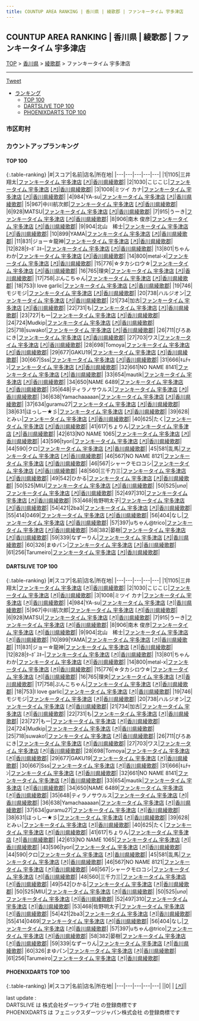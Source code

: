 ```yaml
---
title: COUNTUP AREA RANKING | 香川県 | 綾歌郡 | ファンキータイム 宇多津店
---
```

## COUNTUP AREA RANKING | 香川県 | 綾歌郡 | ファンキータイム 宇多津店

[TOP](/darts/rank/) > [香川県](/darts/rank/香川県/) > [綾歌郡](/darts/rank/香川県/綾歌郡/) > ファンキータイム 宇多津店

___

<a href="https://twitter.com/share?ref_src=twsrc%5Etfw" data-text="COUNTUP AREA RANKING | 香川県綾歌郡ファンキータイム 宇多津店" class="twitter-share-button" data-hashtags="DARTSLIVE,PHOENIXDARTS,darts,ダーツ" data-show-count="false">Tweet</a>

* [ランキング](#カウントアップランキング)
    * [TOP 100](#top-100)
    * [DARTSLIVE TOP 100](#dartslive-top-100)
    * [PHOENIXDARTS TOP 100](#phoenixdarts-top-100)

### 市区町村

<ul>

</ul>

### カウントアップランキング

#### TOP 100



{:.table-ranking}
|#|スコア|名前|店名|所在地|
|---|---|---|---|---|
|1|1105|<span class="rank-name-dl">三井 翔太</span>|<a href="/darts/rank/shops/501bb2641f0448270d9b047a20a7ba1e.html">ファンキータイム 宇多津店</a> <a href="https://search.dartslive.com/jp/shop/501bb2641f0448270d9b047a20a7ba1e">[↗]</a>|<a href="/darts/rank/香川県/綾歌郡">香川県綾歌郡</a>|
|2|1030|<span class="rank-name-dl">こじこじ</span>|<a href="/darts/rank/shops/501bb2641f0448270d9b047a20a7ba1e.html">ファンキータイム 宇多津店</a> <a href="https://search.dartslive.com/jp/shop/501bb2641f0448270d9b047a20a7ba1e">[↗]</a>|<a href="/darts/rank/香川県/綾歌郡">香川県綾歌郡</a>|
|3|1008|<span class="rank-name-dl">ミツイ カナ</span>|<a href="/darts/rank/shops/501bb2641f0448270d9b047a20a7ba1e.html">ファンキータイム 宇多津店</a> <a href="https://search.dartslive.com/jp/shop/501bb2641f0448270d9b047a20a7ba1e">[↗]</a>|<a href="/darts/rank/香川県/綾歌郡">香川県綾歌郡</a>|
|4|984|<span class="rank-name-dl">YA-su</span>|<a href="/darts/rank/shops/501bb2641f0448270d9b047a20a7ba1e.html">ファンキータイム 宇多津店</a> <a href="https://search.dartslive.com/jp/shop/501bb2641f0448270d9b047a20a7ba1e">[↗]</a>|<a href="/darts/rank/香川県/綾歌郡">香川県綾歌郡</a>|
|5|967|<span class="rank-name-dl">中川航次郎</span>|<a href="/darts/rank/shops/501bb2641f0448270d9b047a20a7ba1e.html">ファンキータイム 宇多津店</a> <a href="https://search.dartslive.com/jp/shop/501bb2641f0448270d9b047a20a7ba1e">[↗]</a>|<a href="/darts/rank/香川県/綾歌郡">香川県綾歌郡</a>|
|6|928|<span class="rank-name-dl">MATSU</span>|<a href="/darts/rank/shops/501bb2641f0448270d9b047a20a7ba1e.html">ファンキータイム 宇多津店</a> <a href="https://search.dartslive.com/jp/shop/501bb2641f0448270d9b047a20a7ba1e">[↗]</a>|<a href="/darts/rank/香川県/綾歌郡">香川県綾歌郡</a>|
|7|915|<span class="rank-name-dl">うーき</span>|<a href="/darts/rank/shops/501bb2641f0448270d9b047a20a7ba1e.html">ファンキータイム 宇多津店</a> <a href="https://search.dartslive.com/jp/shop/501bb2641f0448270d9b047a20a7ba1e">[↗]</a>|<a href="/darts/rank/香川県/綾歌郡">香川県綾歌郡</a>|
|8|906|<span class="rank-name-dl">南木 俊彦</span>|<a href="/darts/rank/shops/501bb2641f0448270d9b047a20a7ba1e.html">ファンキータイム 宇多津店</a> <a href="https://search.dartslive.com/jp/shop/501bb2641f0448270d9b047a20a7ba1e">[↗]</a>|<a href="/darts/rank/香川県/綾歌郡">香川県綾歌郡</a>|
|9|904|<span class="rank-name-dl">北山　稀士</span>|<a href="/darts/rank/shops/501bb2641f0448270d9b047a20a7ba1e.html">ファンキータイム 宇多津店</a> <a href="https://search.dartslive.com/jp/shop/501bb2641f0448270d9b047a20a7ba1e">[↗]</a>|<a href="/darts/rank/香川県/綾歌郡">香川県綾歌郡</a>|
|10|899|<span class="rank-name-dl">YAMA</span>|<a href="/darts/rank/shops/501bb2641f0448270d9b047a20a7ba1e.html">ファンキータイム 宇多津店</a> <a href="https://search.dartslive.com/jp/shop/501bb2641f0448270d9b047a20a7ba1e">[↗]</a>|<a href="/darts/rank/香川県/綾歌郡">香川県綾歌郡</a>|
|11|831|<span class="rank-name-dl">ジョー☆龍神</span>|<a href="/darts/rank/shops/501bb2641f0448270d9b047a20a7ba1e.html">ファンキータイム 宇多津店</a> <a href="https://search.dartslive.com/jp/shop/501bb2641f0448270d9b047a20a7ba1e">[↗]</a>|<a href="/darts/rank/香川県/綾歌郡">香川県綾歌郡</a>|
|12|828|<span class="rank-name-dl">ﾀｰﾎﾞｽｷｰ</span>|<a href="/darts/rank/shops/501bb2641f0448270d9b047a20a7ba1e.html">ファンキータイム 宇多津店</a> <a href="https://search.dartslive.com/jp/shop/501bb2641f0448270d9b047a20a7ba1e">[↗]</a>|<a href="/darts/rank/香川県/綾歌郡">香川県綾歌郡</a>|
|13|801|<span class="rank-name-dl">ちゃんわか</span>|<a href="/darts/rank/shops/501bb2641f0448270d9b047a20a7ba1e.html">ファンキータイム 宇多津店</a> <a href="https://search.dartslive.com/jp/shop/501bb2641f0448270d9b047a20a7ba1e">[↗]</a>|<a href="/darts/rank/香川県/綾歌郡">香川県綾歌郡</a>|
|14|800|<span class="rank-name-dl">metal-x</span>|<a href="/darts/rank/shops/501bb2641f0448270d9b047a20a7ba1e.html">ファンキータイム 宇多津店</a> <a href="https://search.dartslive.com/jp/shop/501bb2641f0448270d9b047a20a7ba1e">[↗]</a>|<a href="/darts/rank/香川県/綾歌郡">香川県綾歌郡</a>|
|15|776|<span class="rank-name-dl">☆タカシロウ☆</span>|<a href="/darts/rank/shops/501bb2641f0448270d9b047a20a7ba1e.html">ファンキータイム 宇多津店</a> <a href="https://search.dartslive.com/jp/shop/501bb2641f0448270d9b047a20a7ba1e">[↗]</a>|<a href="/darts/rank/香川県/綾歌郡">香川県綾歌郡</a>|
|16|765|<span class="rank-name-dl">理央</span>|<a href="/darts/rank/shops/501bb2641f0448270d9b047a20a7ba1e.html">ファンキータイム 宇多津店</a> <a href="https://search.dartslive.com/jp/shop/501bb2641f0448270d9b047a20a7ba1e">[↗]</a>|<a href="/darts/rank/香川県/綾歌郡">香川県綾歌郡</a>|
|17|758|<span class="rank-name-dl">ぷんこちゃん</span>|<a href="/darts/rank/shops/501bb2641f0448270d9b047a20a7ba1e.html">ファンキータイム 宇多津店</a> <a href="https://search.dartslive.com/jp/shop/501bb2641f0448270d9b047a20a7ba1e">[↗]</a>|<a href="/darts/rank/香川県/綾歌郡">香川県綾歌郡</a>|
|18|753|<span class="rank-name-dl">I love garlic</span>|<a href="/darts/rank/shops/501bb2641f0448270d9b047a20a7ba1e.html">ファンキータイム 宇多津店</a> <a href="https://search.dartslive.com/jp/shop/501bb2641f0448270d9b047a20a7ba1e">[↗]</a>|<a href="/darts/rank/香川県/綾歌郡">香川県綾歌郡</a>|
|19|746|<span class="rank-name-dl">モジモジ</span>|<a href="/darts/rank/shops/501bb2641f0448270d9b047a20a7ba1e.html">ファンキータイム 宇多津店</a> <a href="https://search.dartslive.com/jp/shop/501bb2641f0448270d9b047a20a7ba1e">[↗]</a>|<a href="/darts/rank/香川県/綾歌郡">香川県綾歌郡</a>|
|20|738|<span class="rank-name-dl">ハルジオン</span>|<a href="/darts/rank/shops/501bb2641f0448270d9b047a20a7ba1e.html">ファンキータイム 宇多津店</a> <a href="https://search.dartslive.com/jp/shop/501bb2641f0448270d9b047a20a7ba1e">[↗]</a>|<a href="/darts/rank/香川県/綾歌郡">香川県綾歌郡</a>|
|21|734|<span class="rank-name-dl">加古</span>|<a href="/darts/rank/shops/501bb2641f0448270d9b047a20a7ba1e.html">ファンキータイム 宇多津店</a> <a href="https://search.dartslive.com/jp/shop/501bb2641f0448270d9b047a20a7ba1e">[↗]</a>|<a href="/darts/rank/香川県/綾歌郡">香川県綾歌郡</a>|
|22|731|<span class="rank-name-dl">も</span>|<a href="/darts/rank/shops/501bb2641f0448270d9b047a20a7ba1e.html">ファンキータイム 宇多津店</a> <a href="https://search.dartslive.com/jp/shop/501bb2641f0448270d9b047a20a7ba1e">[↗]</a>|<a href="/darts/rank/香川県/綾歌郡">香川県綾歌郡</a>|
|23|727|<span class="rank-name-dl">もー</span>|<a href="/darts/rank/shops/501bb2641f0448270d9b047a20a7ba1e.html">ファンキータイム 宇多津店</a> <a href="https://search.dartslive.com/jp/shop/501bb2641f0448270d9b047a20a7ba1e">[↗]</a>|<a href="/darts/rank/香川県/綾歌郡">香川県綾歌郡</a>|
|24|724|<span class="rank-name-dl">Mudkip</span>|<a href="/darts/rank/shops/501bb2641f0448270d9b047a20a7ba1e.html">ファンキータイム 宇多津店</a> <a href="https://search.dartslive.com/jp/shop/501bb2641f0448270d9b047a20a7ba1e">[↗]</a>|<a href="/darts/rank/香川県/綾歌郡">香川県綾歌郡</a>|
|25|718|<span class="rank-name-dl">suwako!</span>|<a href="/darts/rank/shops/501bb2641f0448270d9b047a20a7ba1e.html">ファンキータイム 宇多津店</a> <a href="https://search.dartslive.com/jp/shop/501bb2641f0448270d9b047a20a7ba1e">[↗]</a>|<a href="/darts/rank/香川県/綾歌郡">香川県綾歌郡</a>|
|26|711|<span class="rank-name-dl">ぴろあにき</span>|<a href="/darts/rank/shops/501bb2641f0448270d9b047a20a7ba1e.html">ファンキータイム 宇多津店</a> <a href="https://search.dartslive.com/jp/shop/501bb2641f0448270d9b047a20a7ba1e">[↗]</a>|<a href="/darts/rank/香川県/綾歌郡">香川県綾歌郡</a>|
|27|703|<span class="rank-name-dl">ワス</span>|<a href="/darts/rank/shops/501bb2641f0448270d9b047a20a7ba1e.html">ファンキータイム 宇多津店</a> <a href="https://search.dartslive.com/jp/shop/501bb2641f0448270d9b047a20a7ba1e">[↗]</a>|<a href="/darts/rank/香川県/綾歌郡">香川県綾歌郡</a>|
|28|698|<span class="rank-name-dl">Tomoya</span>|<a href="/darts/rank/shops/501bb2641f0448270d9b047a20a7ba1e.html">ファンキータイム 宇多津店</a> <a href="https://search.dartslive.com/jp/shop/501bb2641f0448270d9b047a20a7ba1e">[↗]</a>|<a href="/darts/rank/香川県/綾歌郡">香川県綾歌郡</a>|
|29|677|<span class="rank-name-dl">GAKU19</span>|<a href="/darts/rank/shops/501bb2641f0448270d9b047a20a7ba1e.html">ファンキータイム 宇多津店</a> <a href="https://search.dartslive.com/jp/shop/501bb2641f0448270d9b047a20a7ba1e">[↗]</a>|<a href="/darts/rank/香川県/綾歌郡">香川県綾歌郡</a>|
|30|667|<span class="rank-name-dl">Sss</span>|<a href="/darts/rank/shops/501bb2641f0448270d9b047a20a7ba1e.html">ファンキータイム 宇多津店</a> <a href="https://search.dartslive.com/jp/shop/501bb2641f0448270d9b047a20a7ba1e">[↗]</a>|<a href="/darts/rank/香川県/綾歌郡">香川県綾歌郡</a>|
|31|666|<span class="rank-name-dl">ｷﾑﾁｬﾝ</span>|<a href="/darts/rank/shops/501bb2641f0448270d9b047a20a7ba1e.html">ファンキータイム 宇多津店</a> <a href="https://search.dartslive.com/jp/shop/501bb2641f0448270d9b047a20a7ba1e">[↗]</a>|<a href="/darts/rank/香川県/綾歌郡">香川県綾歌郡</a>|
|32|661|<span class="rank-name-dl">NO NAME 8141</span>|<a href="/darts/rank/shops/501bb2641f0448270d9b047a20a7ba1e.html">ファンキータイム 宇多津店</a> <a href="https://search.dartslive.com/jp/shop/501bb2641f0448270d9b047a20a7ba1e">[↗]</a>|<a href="/darts/rank/香川県/綾歌郡">香川県綾歌郡</a>|
|33|654|<span class="rank-name-dl">mautik</span>|<a href="/darts/rank/shops/501bb2641f0448270d9b047a20a7ba1e.html">ファンキータイム 宇多津店</a> <a href="https://search.dartslive.com/jp/shop/501bb2641f0448270d9b047a20a7ba1e">[↗]</a>|<a href="/darts/rank/香川県/綾歌郡">香川県綾歌郡</a>|
|34|650|<span class="rank-name-dl">NAME 6489</span>|<a href="/darts/rank/shops/501bb2641f0448270d9b047a20a7ba1e.html">ファンキータイム 宇多津店</a> <a href="https://search.dartslive.com/jp/shop/501bb2641f0448270d9b047a20a7ba1e">[↗]</a>|<a href="/darts/rank/香川県/綾歌郡">香川県綾歌郡</a>|
|35|648|<span class="rank-name-dl">ティラノサウルス</span>|<a href="/darts/rank/shops/501bb2641f0448270d9b047a20a7ba1e.html">ファンキータイム 宇多津店</a> <a href="https://search.dartslive.com/jp/shop/501bb2641f0448270d9b047a20a7ba1e">[↗]</a>|<a href="/darts/rank/香川県/綾歌郡">香川県綾歌郡</a>|
|36|638|<span class="rank-name-dl">Yamachaaaaan</span>|<a href="/darts/rank/shops/501bb2641f0448270d9b047a20a7ba1e.html">ファンキータイム 宇多津店</a> <a href="https://search.dartslive.com/jp/shop/501bb2641f0448270d9b047a20a7ba1e">[↗]</a>|<a href="/darts/rank/香川県/綾歌郡">香川県綾歌郡</a>|
|37|634|<span class="rank-name-dl">guramu27</span>|<a href="/darts/rank/shops/501bb2641f0448270d9b047a20a7ba1e.html">ファンキータイム 宇多津店</a> <a href="https://search.dartslive.com/jp/shop/501bb2641f0448270d9b047a20a7ba1e">[↗]</a>|<a href="/darts/rank/香川県/綾歌郡">香川県綾歌郡</a>|
|38|631|<span class="rank-name-dl">ほっしー★彡</span>|<a href="/darts/rank/shops/501bb2641f0448270d9b047a20a7ba1e.html">ファンキータイム 宇多津店</a> <a href="https://search.dartslive.com/jp/shop/501bb2641f0448270d9b047a20a7ba1e">[↗]</a>|<a href="/darts/rank/香川県/綾歌郡">香川県綾歌郡</a>|
|39|628|<span class="rank-name-dl">とみぃ</span>|<a href="/darts/rank/shops/501bb2641f0448270d9b047a20a7ba1e.html">ファンキータイム 宇多津店</a> <a href="https://search.dartslive.com/jp/shop/501bb2641f0448270d9b047a20a7ba1e">[↗]</a>|<a href="/darts/rank/香川県/綾歌郡">香川県綾歌郡</a>|
|40|625|<span class="rank-name-dl">たく</span>|<a href="/darts/rank/shops/501bb2641f0448270d9b047a20a7ba1e.html">ファンキータイム 宇多津店</a> <a href="https://search.dartslive.com/jp/shop/501bb2641f0448270d9b047a20a7ba1e">[↗]</a>|<a href="/darts/rank/香川県/綾歌郡">香川県綾歌郡</a>|
|41|617|<span class="rank-name-dl">ちょりん</span>|<a href="/darts/rank/shops/501bb2641f0448270d9b047a20a7ba1e.html">ファンキータイム 宇多津店</a> <a href="https://search.dartslive.com/jp/shop/501bb2641f0448270d9b047a20a7ba1e">[↗]</a>|<a href="/darts/rank/香川県/綾歌郡">香川県綾歌郡</a>|
|42|613|<span class="rank-name-dl">NO NAME 1065</span>|<a href="/darts/rank/shops/501bb2641f0448270d9b047a20a7ba1e.html">ファンキータイム 宇多津店</a> <a href="https://search.dartslive.com/jp/shop/501bb2641f0448270d9b047a20a7ba1e">[↗]</a>|<a href="/darts/rank/香川県/綾歌郡">香川県綾歌郡</a>|
|43|596|<span class="rank-name-dl">tyori</span>|<a href="/darts/rank/shops/501bb2641f0448270d9b047a20a7ba1e.html">ファンキータイム 宇多津店</a> <a href="https://search.dartslive.com/jp/shop/501bb2641f0448270d9b047a20a7ba1e">[↗]</a>|<a href="/darts/rank/香川県/綾歌郡">香川県綾歌郡</a>|
|44|590|<span class="rank-name-dl">クロ</span>|<a href="/darts/rank/shops/501bb2641f0448270d9b047a20a7ba1e.html">ファンキータイム 宇多津店</a> <a href="https://search.dartslive.com/jp/shop/501bb2641f0448270d9b047a20a7ba1e">[↗]</a>|<a href="/darts/rank/香川県/綾歌郡">香川県綾歌郡</a>|
|45|581|<span class="rank-name-dl">乱馬</span>|<a href="/darts/rank/shops/501bb2641f0448270d9b047a20a7ba1e.html">ファンキータイム 宇多津店</a> <a href="https://search.dartslive.com/jp/shop/501bb2641f0448270d9b047a20a7ba1e">[↗]</a>|<a href="/darts/rank/香川県/綾歌郡">香川県綾歌郡</a>|
|46|567|<span class="rank-name-dl">NO NAME 8121</span>|<a href="/darts/rank/shops/501bb2641f0448270d9b047a20a7ba1e.html">ファンキータイム 宇多津店</a> <a href="https://search.dartslive.com/jp/shop/501bb2641f0448270d9b047a20a7ba1e">[↗]</a>|<a href="/darts/rank/香川県/綾歌郡">香川県綾歌郡</a>|
|46|567|<span class="rank-name-dl">シャークモロコシ</span>|<a href="/darts/rank/shops/501bb2641f0448270d9b047a20a7ba1e.html">ファンキータイム 宇多津店</a> <a href="https://search.dartslive.com/jp/shop/501bb2641f0448270d9b047a20a7ba1e">[↗]</a>|<a href="/darts/rank/香川県/綾歌郡">香川県綾歌郡</a>|
|48|560|<span class="rank-name-dl">三千力三</span>|<a href="/darts/rank/shops/501bb2641f0448270d9b047a20a7ba1e.html">ファンキータイム 宇多津店</a> <a href="https://search.dartslive.com/jp/shop/501bb2641f0448270d9b047a20a7ba1e">[↗]</a>|<a href="/darts/rank/香川県/綾歌郡">香川県綾歌郡</a>|
|49|542|<span class="rank-name-dl">ひかる</span>|<a href="/darts/rank/shops/501bb2641f0448270d9b047a20a7ba1e.html">ファンキータイム 宇多津店</a> <a href="https://search.dartslive.com/jp/shop/501bb2641f0448270d9b047a20a7ba1e">[↗]</a>|<a href="/darts/rank/香川県/綾歌郡">香川県綾歌郡</a>|
|50|525|<span class="rank-name-dl">MIU</span>|<a href="/darts/rank/shops/501bb2641f0448270d9b047a20a7ba1e.html">ファンキータイム 宇多津店</a> <a href="https://search.dartslive.com/jp/shop/501bb2641f0448270d9b047a20a7ba1e">[↗]</a>|<a href="/darts/rank/香川県/綾歌郡">香川県綾歌郡</a>|
|50|525|<span class="rank-name-dl">_una_</span>|<a href="/darts/rank/shops/501bb2641f0448270d9b047a20a7ba1e.html">ファンキータイム 宇多津店</a> <a href="https://search.dartslive.com/jp/shop/501bb2641f0448270d9b047a20a7ba1e">[↗]</a>|<a href="/darts/rank/香川県/綾歌郡">香川県綾歌郡</a>|
|52|497|<span class="rank-name-dl">310</span>|<a href="/darts/rank/shops/501bb2641f0448270d9b047a20a7ba1e.html">ファンキータイム 宇多津店</a> <a href="https://search.dartslive.com/jp/shop/501bb2641f0448270d9b047a20a7ba1e">[↗]</a>|<a href="/darts/rank/香川県/綾歌郡">香川県綾歌郡</a>|
|53|468|<span class="rank-name-dl">佐野明太子</span>|<a href="/darts/rank/shops/501bb2641f0448270d9b047a20a7ba1e.html">ファンキータイム 宇多津店</a> <a href="https://search.dartslive.com/jp/shop/501bb2641f0448270d9b047a20a7ba1e">[↗]</a>|<a href="/darts/rank/香川県/綾歌郡">香川県綾歌郡</a>|
|54|421|<span class="rank-name-dl">2ba3</span>|<a href="/darts/rank/shops/501bb2641f0448270d9b047a20a7ba1e.html">ファンキータイム 宇多津店</a> <a href="https://search.dartslive.com/jp/shop/501bb2641f0448270d9b047a20a7ba1e">[↗]</a>|<a href="/darts/rank/香川県/綾歌郡">香川県綾歌郡</a>|
|55|414|<span class="rank-name-dl">0469</span>|<a href="/darts/rank/shops/501bb2641f0448270d9b047a20a7ba1e.html">ファンキータイム 宇多津店</a> <a href="https://search.dartslive.com/jp/shop/501bb2641f0448270d9b047a20a7ba1e">[↗]</a>|<a href="/darts/rank/香川県/綾歌郡">香川県綾歌郡</a>|
|56|404|<span class="rank-name-dl">なし</span>|<a href="/darts/rank/shops/501bb2641f0448270d9b047a20a7ba1e.html">ファンキータイム 宇多津店</a> <a href="https://search.dartslive.com/jp/shop/501bb2641f0448270d9b047a20a7ba1e">[↗]</a>|<a href="/darts/rank/香川県/綾歌郡">香川県綾歌郡</a>|
|57|397|<span class="rank-name-dl">uちゃん@trico</span>|<a href="/darts/rank/shops/501bb2641f0448270d9b047a20a7ba1e.html">ファンキータイム 宇多津店</a> <a href="https://search.dartslive.com/jp/shop/501bb2641f0448270d9b047a20a7ba1e">[↗]</a>|<a href="/darts/rank/香川県/綾歌郡">香川県綾歌郡</a>|
|58|382|<span class="rank-name-dl">晏樹</span>|<a href="/darts/rank/shops/501bb2641f0448270d9b047a20a7ba1e.html">ファンキータイム 宇多津店</a> <a href="https://search.dartslive.com/jp/shop/501bb2641f0448270d9b047a20a7ba1e">[↗]</a>|<a href="/darts/rank/香川県/綾歌郡">香川県綾歌郡</a>|
|59|339|<span class="rank-name-dl">なずーりん</span>|<a href="/darts/rank/shops/501bb2641f0448270d9b047a20a7ba1e.html">ファンキータイム 宇多津店</a> <a href="https://search.dartslive.com/jp/shop/501bb2641f0448270d9b047a20a7ba1e">[↗]</a>|<a href="/darts/rank/香川県/綾歌郡">香川県綾歌郡</a>|
|60|326|<span class="rank-name-dl">まゆパン</span>|<a href="/darts/rank/shops/501bb2641f0448270d9b047a20a7ba1e.html">ファンキータイム 宇多津店</a> <a href="https://search.dartslive.com/jp/shop/501bb2641f0448270d9b047a20a7ba1e">[↗]</a>|<a href="/darts/rank/香川県/綾歌郡">香川県綾歌郡</a>|
|61|256|<span class="rank-name-dl">Tarumeiro</span>|<a href="/darts/rank/shops/501bb2641f0448270d9b047a20a7ba1e.html">ファンキータイム 宇多津店</a> <a href="https://search.dartslive.com/jp/shop/501bb2641f0448270d9b047a20a7ba1e">[↗]</a>|<a href="/darts/rank/香川県/綾歌郡">香川県綾歌郡</a>|


#### DARTSLIVE TOP 100



{:.table-ranking}
|#|スコア|名前|店名|所在地|
|---|---|---|---|---|
|1|1105|<span class="rank-name-dl">三井 翔太</span>|<a href="/darts/rank/shops/501bb2641f0448270d9b047a20a7ba1e.html">ファンキータイム 宇多津店</a> <a href="https://search.dartslive.com/jp/shop/501bb2641f0448270d9b047a20a7ba1e">[↗]</a>|<a href="/darts/rank/香川県/綾歌郡">香川県綾歌郡</a>|
|2|1030|<span class="rank-name-dl">こじこじ</span>|<a href="/darts/rank/shops/501bb2641f0448270d9b047a20a7ba1e.html">ファンキータイム 宇多津店</a> <a href="https://search.dartslive.com/jp/shop/501bb2641f0448270d9b047a20a7ba1e">[↗]</a>|<a href="/darts/rank/香川県/綾歌郡">香川県綾歌郡</a>|
|3|1008|<span class="rank-name-dl">ミツイ カナ</span>|<a href="/darts/rank/shops/501bb2641f0448270d9b047a20a7ba1e.html">ファンキータイム 宇多津店</a> <a href="https://search.dartslive.com/jp/shop/501bb2641f0448270d9b047a20a7ba1e">[↗]</a>|<a href="/darts/rank/香川県/綾歌郡">香川県綾歌郡</a>|
|4|984|<span class="rank-name-dl">YA-su</span>|<a href="/darts/rank/shops/501bb2641f0448270d9b047a20a7ba1e.html">ファンキータイム 宇多津店</a> <a href="https://search.dartslive.com/jp/shop/501bb2641f0448270d9b047a20a7ba1e">[↗]</a>|<a href="/darts/rank/香川県/綾歌郡">香川県綾歌郡</a>|
|5|967|<span class="rank-name-dl">中川航次郎</span>|<a href="/darts/rank/shops/501bb2641f0448270d9b047a20a7ba1e.html">ファンキータイム 宇多津店</a> <a href="https://search.dartslive.com/jp/shop/501bb2641f0448270d9b047a20a7ba1e">[↗]</a>|<a href="/darts/rank/香川県/綾歌郡">香川県綾歌郡</a>|
|6|928|<span class="rank-name-dl">MATSU</span>|<a href="/darts/rank/shops/501bb2641f0448270d9b047a20a7ba1e.html">ファンキータイム 宇多津店</a> <a href="https://search.dartslive.com/jp/shop/501bb2641f0448270d9b047a20a7ba1e">[↗]</a>|<a href="/darts/rank/香川県/綾歌郡">香川県綾歌郡</a>|
|7|915|<span class="rank-name-dl">うーき</span>|<a href="/darts/rank/shops/501bb2641f0448270d9b047a20a7ba1e.html">ファンキータイム 宇多津店</a> <a href="https://search.dartslive.com/jp/shop/501bb2641f0448270d9b047a20a7ba1e">[↗]</a>|<a href="/darts/rank/香川県/綾歌郡">香川県綾歌郡</a>|
|8|906|<span class="rank-name-dl">南木 俊彦</span>|<a href="/darts/rank/shops/501bb2641f0448270d9b047a20a7ba1e.html">ファンキータイム 宇多津店</a> <a href="https://search.dartslive.com/jp/shop/501bb2641f0448270d9b047a20a7ba1e">[↗]</a>|<a href="/darts/rank/香川県/綾歌郡">香川県綾歌郡</a>|
|9|904|<span class="rank-name-dl">北山　稀士</span>|<a href="/darts/rank/shops/501bb2641f0448270d9b047a20a7ba1e.html">ファンキータイム 宇多津店</a> <a href="https://search.dartslive.com/jp/shop/501bb2641f0448270d9b047a20a7ba1e">[↗]</a>|<a href="/darts/rank/香川県/綾歌郡">香川県綾歌郡</a>|
|10|899|<span class="rank-name-dl">YAMA</span>|<a href="/darts/rank/shops/501bb2641f0448270d9b047a20a7ba1e.html">ファンキータイム 宇多津店</a> <a href="https://search.dartslive.com/jp/shop/501bb2641f0448270d9b047a20a7ba1e">[↗]</a>|<a href="/darts/rank/香川県/綾歌郡">香川県綾歌郡</a>|
|11|831|<span class="rank-name-dl">ジョー☆龍神</span>|<a href="/darts/rank/shops/501bb2641f0448270d9b047a20a7ba1e.html">ファンキータイム 宇多津店</a> <a href="https://search.dartslive.com/jp/shop/501bb2641f0448270d9b047a20a7ba1e">[↗]</a>|<a href="/darts/rank/香川県/綾歌郡">香川県綾歌郡</a>|
|12|828|<span class="rank-name-dl">ﾀｰﾎﾞｽｷｰ</span>|<a href="/darts/rank/shops/501bb2641f0448270d9b047a20a7ba1e.html">ファンキータイム 宇多津店</a> <a href="https://search.dartslive.com/jp/shop/501bb2641f0448270d9b047a20a7ba1e">[↗]</a>|<a href="/darts/rank/香川県/綾歌郡">香川県綾歌郡</a>|
|13|801|<span class="rank-name-dl">ちゃんわか</span>|<a href="/darts/rank/shops/501bb2641f0448270d9b047a20a7ba1e.html">ファンキータイム 宇多津店</a> <a href="https://search.dartslive.com/jp/shop/501bb2641f0448270d9b047a20a7ba1e">[↗]</a>|<a href="/darts/rank/香川県/綾歌郡">香川県綾歌郡</a>|
|14|800|<span class="rank-name-dl">metal-x</span>|<a href="/darts/rank/shops/501bb2641f0448270d9b047a20a7ba1e.html">ファンキータイム 宇多津店</a> <a href="https://search.dartslive.com/jp/shop/501bb2641f0448270d9b047a20a7ba1e">[↗]</a>|<a href="/darts/rank/香川県/綾歌郡">香川県綾歌郡</a>|
|15|776|<span class="rank-name-dl">☆タカシロウ☆</span>|<a href="/darts/rank/shops/501bb2641f0448270d9b047a20a7ba1e.html">ファンキータイム 宇多津店</a> <a href="https://search.dartslive.com/jp/shop/501bb2641f0448270d9b047a20a7ba1e">[↗]</a>|<a href="/darts/rank/香川県/綾歌郡">香川県綾歌郡</a>|
|16|765|<span class="rank-name-dl">理央</span>|<a href="/darts/rank/shops/501bb2641f0448270d9b047a20a7ba1e.html">ファンキータイム 宇多津店</a> <a href="https://search.dartslive.com/jp/shop/501bb2641f0448270d9b047a20a7ba1e">[↗]</a>|<a href="/darts/rank/香川県/綾歌郡">香川県綾歌郡</a>|
|17|758|<span class="rank-name-dl">ぷんこちゃん</span>|<a href="/darts/rank/shops/501bb2641f0448270d9b047a20a7ba1e.html">ファンキータイム 宇多津店</a> <a href="https://search.dartslive.com/jp/shop/501bb2641f0448270d9b047a20a7ba1e">[↗]</a>|<a href="/darts/rank/香川県/綾歌郡">香川県綾歌郡</a>|
|18|753|<span class="rank-name-dl">I love garlic</span>|<a href="/darts/rank/shops/501bb2641f0448270d9b047a20a7ba1e.html">ファンキータイム 宇多津店</a> <a href="https://search.dartslive.com/jp/shop/501bb2641f0448270d9b047a20a7ba1e">[↗]</a>|<a href="/darts/rank/香川県/綾歌郡">香川県綾歌郡</a>|
|19|746|<span class="rank-name-dl">モジモジ</span>|<a href="/darts/rank/shops/501bb2641f0448270d9b047a20a7ba1e.html">ファンキータイム 宇多津店</a> <a href="https://search.dartslive.com/jp/shop/501bb2641f0448270d9b047a20a7ba1e">[↗]</a>|<a href="/darts/rank/香川県/綾歌郡">香川県綾歌郡</a>|
|20|738|<span class="rank-name-dl">ハルジオン</span>|<a href="/darts/rank/shops/501bb2641f0448270d9b047a20a7ba1e.html">ファンキータイム 宇多津店</a> <a href="https://search.dartslive.com/jp/shop/501bb2641f0448270d9b047a20a7ba1e">[↗]</a>|<a href="/darts/rank/香川県/綾歌郡">香川県綾歌郡</a>|
|21|734|<span class="rank-name-dl">加古</span>|<a href="/darts/rank/shops/501bb2641f0448270d9b047a20a7ba1e.html">ファンキータイム 宇多津店</a> <a href="https://search.dartslive.com/jp/shop/501bb2641f0448270d9b047a20a7ba1e">[↗]</a>|<a href="/darts/rank/香川県/綾歌郡">香川県綾歌郡</a>|
|22|731|<span class="rank-name-dl">も</span>|<a href="/darts/rank/shops/501bb2641f0448270d9b047a20a7ba1e.html">ファンキータイム 宇多津店</a> <a href="https://search.dartslive.com/jp/shop/501bb2641f0448270d9b047a20a7ba1e">[↗]</a>|<a href="/darts/rank/香川県/綾歌郡">香川県綾歌郡</a>|
|23|727|<span class="rank-name-dl">もー</span>|<a href="/darts/rank/shops/501bb2641f0448270d9b047a20a7ba1e.html">ファンキータイム 宇多津店</a> <a href="https://search.dartslive.com/jp/shop/501bb2641f0448270d9b047a20a7ba1e">[↗]</a>|<a href="/darts/rank/香川県/綾歌郡">香川県綾歌郡</a>|
|24|724|<span class="rank-name-dl">Mudkip</span>|<a href="/darts/rank/shops/501bb2641f0448270d9b047a20a7ba1e.html">ファンキータイム 宇多津店</a> <a href="https://search.dartslive.com/jp/shop/501bb2641f0448270d9b047a20a7ba1e">[↗]</a>|<a href="/darts/rank/香川県/綾歌郡">香川県綾歌郡</a>|
|25|718|<span class="rank-name-dl">suwako!</span>|<a href="/darts/rank/shops/501bb2641f0448270d9b047a20a7ba1e.html">ファンキータイム 宇多津店</a> <a href="https://search.dartslive.com/jp/shop/501bb2641f0448270d9b047a20a7ba1e">[↗]</a>|<a href="/darts/rank/香川県/綾歌郡">香川県綾歌郡</a>|
|26|711|<span class="rank-name-dl">ぴろあにき</span>|<a href="/darts/rank/shops/501bb2641f0448270d9b047a20a7ba1e.html">ファンキータイム 宇多津店</a> <a href="https://search.dartslive.com/jp/shop/501bb2641f0448270d9b047a20a7ba1e">[↗]</a>|<a href="/darts/rank/香川県/綾歌郡">香川県綾歌郡</a>|
|27|703|<span class="rank-name-dl">ワス</span>|<a href="/darts/rank/shops/501bb2641f0448270d9b047a20a7ba1e.html">ファンキータイム 宇多津店</a> <a href="https://search.dartslive.com/jp/shop/501bb2641f0448270d9b047a20a7ba1e">[↗]</a>|<a href="/darts/rank/香川県/綾歌郡">香川県綾歌郡</a>|
|28|698|<span class="rank-name-dl">Tomoya</span>|<a href="/darts/rank/shops/501bb2641f0448270d9b047a20a7ba1e.html">ファンキータイム 宇多津店</a> <a href="https://search.dartslive.com/jp/shop/501bb2641f0448270d9b047a20a7ba1e">[↗]</a>|<a href="/darts/rank/香川県/綾歌郡">香川県綾歌郡</a>|
|29|677|<span class="rank-name-dl">GAKU19</span>|<a href="/darts/rank/shops/501bb2641f0448270d9b047a20a7ba1e.html">ファンキータイム 宇多津店</a> <a href="https://search.dartslive.com/jp/shop/501bb2641f0448270d9b047a20a7ba1e">[↗]</a>|<a href="/darts/rank/香川県/綾歌郡">香川県綾歌郡</a>|
|30|667|<span class="rank-name-dl">Sss</span>|<a href="/darts/rank/shops/501bb2641f0448270d9b047a20a7ba1e.html">ファンキータイム 宇多津店</a> <a href="https://search.dartslive.com/jp/shop/501bb2641f0448270d9b047a20a7ba1e">[↗]</a>|<a href="/darts/rank/香川県/綾歌郡">香川県綾歌郡</a>|
|31|666|<span class="rank-name-dl">ｷﾑﾁｬﾝ</span>|<a href="/darts/rank/shops/501bb2641f0448270d9b047a20a7ba1e.html">ファンキータイム 宇多津店</a> <a href="https://search.dartslive.com/jp/shop/501bb2641f0448270d9b047a20a7ba1e">[↗]</a>|<a href="/darts/rank/香川県/綾歌郡">香川県綾歌郡</a>|
|32|661|<span class="rank-name-dl">NO NAME 8141</span>|<a href="/darts/rank/shops/501bb2641f0448270d9b047a20a7ba1e.html">ファンキータイム 宇多津店</a> <a href="https://search.dartslive.com/jp/shop/501bb2641f0448270d9b047a20a7ba1e">[↗]</a>|<a href="/darts/rank/香川県/綾歌郡">香川県綾歌郡</a>|
|33|654|<span class="rank-name-dl">mautik</span>|<a href="/darts/rank/shops/501bb2641f0448270d9b047a20a7ba1e.html">ファンキータイム 宇多津店</a> <a href="https://search.dartslive.com/jp/shop/501bb2641f0448270d9b047a20a7ba1e">[↗]</a>|<a href="/darts/rank/香川県/綾歌郡">香川県綾歌郡</a>|
|34|650|<span class="rank-name-dl">NAME 6489</span>|<a href="/darts/rank/shops/501bb2641f0448270d9b047a20a7ba1e.html">ファンキータイム 宇多津店</a> <a href="https://search.dartslive.com/jp/shop/501bb2641f0448270d9b047a20a7ba1e">[↗]</a>|<a href="/darts/rank/香川県/綾歌郡">香川県綾歌郡</a>|
|35|648|<span class="rank-name-dl">ティラノサウルス</span>|<a href="/darts/rank/shops/501bb2641f0448270d9b047a20a7ba1e.html">ファンキータイム 宇多津店</a> <a href="https://search.dartslive.com/jp/shop/501bb2641f0448270d9b047a20a7ba1e">[↗]</a>|<a href="/darts/rank/香川県/綾歌郡">香川県綾歌郡</a>|
|36|638|<span class="rank-name-dl">Yamachaaaaan</span>|<a href="/darts/rank/shops/501bb2641f0448270d9b047a20a7ba1e.html">ファンキータイム 宇多津店</a> <a href="https://search.dartslive.com/jp/shop/501bb2641f0448270d9b047a20a7ba1e">[↗]</a>|<a href="/darts/rank/香川県/綾歌郡">香川県綾歌郡</a>|
|37|634|<span class="rank-name-dl">guramu27</span>|<a href="/darts/rank/shops/501bb2641f0448270d9b047a20a7ba1e.html">ファンキータイム 宇多津店</a> <a href="https://search.dartslive.com/jp/shop/501bb2641f0448270d9b047a20a7ba1e">[↗]</a>|<a href="/darts/rank/香川県/綾歌郡">香川県綾歌郡</a>|
|38|631|<span class="rank-name-dl">ほっしー★彡</span>|<a href="/darts/rank/shops/501bb2641f0448270d9b047a20a7ba1e.html">ファンキータイム 宇多津店</a> <a href="https://search.dartslive.com/jp/shop/501bb2641f0448270d9b047a20a7ba1e">[↗]</a>|<a href="/darts/rank/香川県/綾歌郡">香川県綾歌郡</a>|
|39|628|<span class="rank-name-dl">とみぃ</span>|<a href="/darts/rank/shops/501bb2641f0448270d9b047a20a7ba1e.html">ファンキータイム 宇多津店</a> <a href="https://search.dartslive.com/jp/shop/501bb2641f0448270d9b047a20a7ba1e">[↗]</a>|<a href="/darts/rank/香川県/綾歌郡">香川県綾歌郡</a>|
|40|625|<span class="rank-name-dl">たく</span>|<a href="/darts/rank/shops/501bb2641f0448270d9b047a20a7ba1e.html">ファンキータイム 宇多津店</a> <a href="https://search.dartslive.com/jp/shop/501bb2641f0448270d9b047a20a7ba1e">[↗]</a>|<a href="/darts/rank/香川県/綾歌郡">香川県綾歌郡</a>|
|41|617|<span class="rank-name-dl">ちょりん</span>|<a href="/darts/rank/shops/501bb2641f0448270d9b047a20a7ba1e.html">ファンキータイム 宇多津店</a> <a href="https://search.dartslive.com/jp/shop/501bb2641f0448270d9b047a20a7ba1e">[↗]</a>|<a href="/darts/rank/香川県/綾歌郡">香川県綾歌郡</a>|
|42|613|<span class="rank-name-dl">NO NAME 1065</span>|<a href="/darts/rank/shops/501bb2641f0448270d9b047a20a7ba1e.html">ファンキータイム 宇多津店</a> <a href="https://search.dartslive.com/jp/shop/501bb2641f0448270d9b047a20a7ba1e">[↗]</a>|<a href="/darts/rank/香川県/綾歌郡">香川県綾歌郡</a>|
|43|596|<span class="rank-name-dl">tyori</span>|<a href="/darts/rank/shops/501bb2641f0448270d9b047a20a7ba1e.html">ファンキータイム 宇多津店</a> <a href="https://search.dartslive.com/jp/shop/501bb2641f0448270d9b047a20a7ba1e">[↗]</a>|<a href="/darts/rank/香川県/綾歌郡">香川県綾歌郡</a>|
|44|590|<span class="rank-name-dl">クロ</span>|<a href="/darts/rank/shops/501bb2641f0448270d9b047a20a7ba1e.html">ファンキータイム 宇多津店</a> <a href="https://search.dartslive.com/jp/shop/501bb2641f0448270d9b047a20a7ba1e">[↗]</a>|<a href="/darts/rank/香川県/綾歌郡">香川県綾歌郡</a>|
|45|581|<span class="rank-name-dl">乱馬</span>|<a href="/darts/rank/shops/501bb2641f0448270d9b047a20a7ba1e.html">ファンキータイム 宇多津店</a> <a href="https://search.dartslive.com/jp/shop/501bb2641f0448270d9b047a20a7ba1e">[↗]</a>|<a href="/darts/rank/香川県/綾歌郡">香川県綾歌郡</a>|
|46|567|<span class="rank-name-dl">NO NAME 8121</span>|<a href="/darts/rank/shops/501bb2641f0448270d9b047a20a7ba1e.html">ファンキータイム 宇多津店</a> <a href="https://search.dartslive.com/jp/shop/501bb2641f0448270d9b047a20a7ba1e">[↗]</a>|<a href="/darts/rank/香川県/綾歌郡">香川県綾歌郡</a>|
|46|567|<span class="rank-name-dl">シャークモロコシ</span>|<a href="/darts/rank/shops/501bb2641f0448270d9b047a20a7ba1e.html">ファンキータイム 宇多津店</a> <a href="https://search.dartslive.com/jp/shop/501bb2641f0448270d9b047a20a7ba1e">[↗]</a>|<a href="/darts/rank/香川県/綾歌郡">香川県綾歌郡</a>|
|48|560|<span class="rank-name-dl">三千力三</span>|<a href="/darts/rank/shops/501bb2641f0448270d9b047a20a7ba1e.html">ファンキータイム 宇多津店</a> <a href="https://search.dartslive.com/jp/shop/501bb2641f0448270d9b047a20a7ba1e">[↗]</a>|<a href="/darts/rank/香川県/綾歌郡">香川県綾歌郡</a>|
|49|542|<span class="rank-name-dl">ひかる</span>|<a href="/darts/rank/shops/501bb2641f0448270d9b047a20a7ba1e.html">ファンキータイム 宇多津店</a> <a href="https://search.dartslive.com/jp/shop/501bb2641f0448270d9b047a20a7ba1e">[↗]</a>|<a href="/darts/rank/香川県/綾歌郡">香川県綾歌郡</a>|
|50|525|<span class="rank-name-dl">MIU</span>|<a href="/darts/rank/shops/501bb2641f0448270d9b047a20a7ba1e.html">ファンキータイム 宇多津店</a> <a href="https://search.dartslive.com/jp/shop/501bb2641f0448270d9b047a20a7ba1e">[↗]</a>|<a href="/darts/rank/香川県/綾歌郡">香川県綾歌郡</a>|
|50|525|<span class="rank-name-dl">_una_</span>|<a href="/darts/rank/shops/501bb2641f0448270d9b047a20a7ba1e.html">ファンキータイム 宇多津店</a> <a href="https://search.dartslive.com/jp/shop/501bb2641f0448270d9b047a20a7ba1e">[↗]</a>|<a href="/darts/rank/香川県/綾歌郡">香川県綾歌郡</a>|
|52|497|<span class="rank-name-dl">310</span>|<a href="/darts/rank/shops/501bb2641f0448270d9b047a20a7ba1e.html">ファンキータイム 宇多津店</a> <a href="https://search.dartslive.com/jp/shop/501bb2641f0448270d9b047a20a7ba1e">[↗]</a>|<a href="/darts/rank/香川県/綾歌郡">香川県綾歌郡</a>|
|53|468|<span class="rank-name-dl">佐野明太子</span>|<a href="/darts/rank/shops/501bb2641f0448270d9b047a20a7ba1e.html">ファンキータイム 宇多津店</a> <a href="https://search.dartslive.com/jp/shop/501bb2641f0448270d9b047a20a7ba1e">[↗]</a>|<a href="/darts/rank/香川県/綾歌郡">香川県綾歌郡</a>|
|54|421|<span class="rank-name-dl">2ba3</span>|<a href="/darts/rank/shops/501bb2641f0448270d9b047a20a7ba1e.html">ファンキータイム 宇多津店</a> <a href="https://search.dartslive.com/jp/shop/501bb2641f0448270d9b047a20a7ba1e">[↗]</a>|<a href="/darts/rank/香川県/綾歌郡">香川県綾歌郡</a>|
|55|414|<span class="rank-name-dl">0469</span>|<a href="/darts/rank/shops/501bb2641f0448270d9b047a20a7ba1e.html">ファンキータイム 宇多津店</a> <a href="https://search.dartslive.com/jp/shop/501bb2641f0448270d9b047a20a7ba1e">[↗]</a>|<a href="/darts/rank/香川県/綾歌郡">香川県綾歌郡</a>|
|56|404|<span class="rank-name-dl">なし</span>|<a href="/darts/rank/shops/501bb2641f0448270d9b047a20a7ba1e.html">ファンキータイム 宇多津店</a> <a href="https://search.dartslive.com/jp/shop/501bb2641f0448270d9b047a20a7ba1e">[↗]</a>|<a href="/darts/rank/香川県/綾歌郡">香川県綾歌郡</a>|
|57|397|<span class="rank-name-dl">uちゃん@trico</span>|<a href="/darts/rank/shops/501bb2641f0448270d9b047a20a7ba1e.html">ファンキータイム 宇多津店</a> <a href="https://search.dartslive.com/jp/shop/501bb2641f0448270d9b047a20a7ba1e">[↗]</a>|<a href="/darts/rank/香川県/綾歌郡">香川県綾歌郡</a>|
|58|382|<span class="rank-name-dl">晏樹</span>|<a href="/darts/rank/shops/501bb2641f0448270d9b047a20a7ba1e.html">ファンキータイム 宇多津店</a> <a href="https://search.dartslive.com/jp/shop/501bb2641f0448270d9b047a20a7ba1e">[↗]</a>|<a href="/darts/rank/香川県/綾歌郡">香川県綾歌郡</a>|
|59|339|<span class="rank-name-dl">なずーりん</span>|<a href="/darts/rank/shops/501bb2641f0448270d9b047a20a7ba1e.html">ファンキータイム 宇多津店</a> <a href="https://search.dartslive.com/jp/shop/501bb2641f0448270d9b047a20a7ba1e">[↗]</a>|<a href="/darts/rank/香川県/綾歌郡">香川県綾歌郡</a>|
|60|326|<span class="rank-name-dl">まゆパン</span>|<a href="/darts/rank/shops/501bb2641f0448270d9b047a20a7ba1e.html">ファンキータイム 宇多津店</a> <a href="https://search.dartslive.com/jp/shop/501bb2641f0448270d9b047a20a7ba1e">[↗]</a>|<a href="/darts/rank/香川県/綾歌郡">香川県綾歌郡</a>|
|61|256|<span class="rank-name-dl">Tarumeiro</span>|<a href="/darts/rank/shops/501bb2641f0448270d9b047a20a7ba1e.html">ファンキータイム 宇多津店</a> <a href="https://search.dartslive.com/jp/shop/501bb2641f0448270d9b047a20a7ba1e">[↗]</a>|<a href="/darts/rank/香川県/綾歌郡">香川県綾歌郡</a>|


#### PHOENIXDARTS TOP 100



{:.table-ranking}
|#|スコア|名前|店名|所在地|
|---|---|---|---|---|
||0|<span class="rank-name-dl"> </span>|<a href="/darts/rank/shops/.html"></a> <a href="">[↗]</a>|<a href="/darts/rank//"></a>|


<div class="footer border-top border-gray-light mt-5 pt-3 text-right text-gray">
    last update : <span style="font-weight: italic" id="foot_last_modified"></span><br />
    DARTSLIVE は 株式会社ダーツライブ社 の登録商標です<br />
    PHOENIXDARTS は フェニックスダーツジャパン株式会社 の登録商標です<br />
</div>

<script src="https://cdnjs.cloudflare.com/ajax/libs/jquery.tablesorter/2.31.3/js/jquery.tablesorter.min.js" integrity="sha512-qzgd5cYSZcosqpzpn7zF2ZId8f/8CHmFKZ8j7mU4OUXTNRd5g+ZHBPsgKEwoqxCtdQvExE5LprwwPAgoicguNg==" crossorigin="anonymous" referrerpolicy="no-referrer"></script>
<link rel="stylesheet" href="https://cdnjs.cloudflare.com/ajax/libs/jquery.tablesorter/2.31.3/css/theme.default.min.css" integrity="sha512-wghhOJkjQX0Lh3NSWvNKeZ0ZpNn+SPVXX1Qyc9OCaogADktxrBiBdKGDoqVUOyhStvMBmJQ8ZdMHiR3wuEq8+w==" crossorigin="anonymous" referrerpolicy="no-referrer" />
<script>
$(function() {
    $(".table-ranking").tablesorter({sortList:[[0, 0]]});
    $("#foot_last_modified").text(formatDate(new Date(document.lastModified), 'yyyy-MM-dd HH:mm:ss'));
});
</script>

<script async src="https://platform.twitter.com/widgets.js" charset="utf-8"></script>